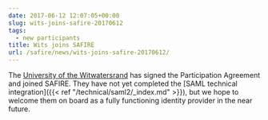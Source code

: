 ```yaml
---
date: 2017-06-12 12:07:05+00:00
slug: wits-joins-safire-20170612
tags:
  - new participants
title: Wits joins SAFIRE
url: /safire/news/wits-joins-safire-20170612/
---
```


The [University of the Witwatersrand](http://www.wits.ac.za/) has signed the Participation Agreement and joined SAFIRE. They have not yet completed the [SAML technical integration]({{< ref "/technical/saml2/_index.md" >}}), but we hope to welcome them on board as a fully functioning identity provider in the near future.
